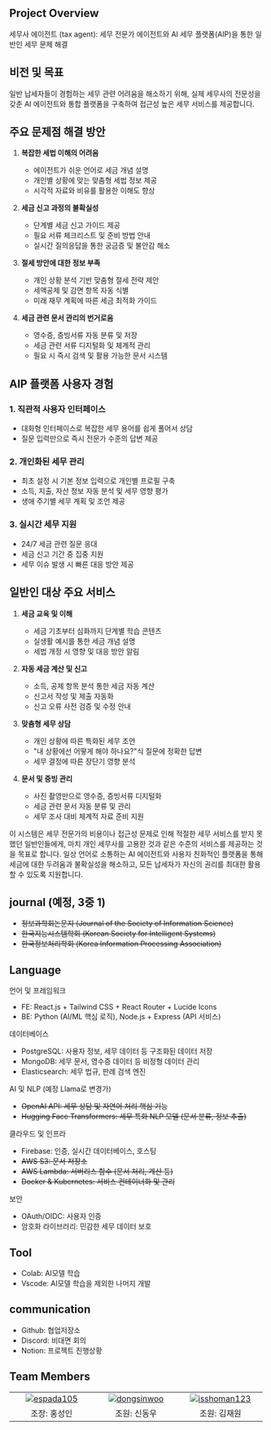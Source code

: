 ## Project Overview
세무사 에이전트 (tax agent): 세무 전문가 에이전트와 AI 세무 플랫폼(AIP)을 통한 일반인 세무 문제 해결

## 비전 및 목표

일반 납세자들이 경험하는 세무 관련 어려움을 해소하기 위해, 실제 세무사의 전문성을 갖춘 AI 에이전트와 통합 플랫폼을 구축하여 접근성 높은 세무 서비스를 제공합니다.

## 주요 문제점 해결 방안

1. **복잡한 세법 이해의 어려움**
   - 에이전트가 쉬운 언어로 세금 개념 설명
   - 개인별 상황에 맞는 맞춤형 세법 정보 제공
   - 시각적 자료와 비유를 활용한 이해도 향상

2. **세금 신고 과정의 불확실성**
   - 단계별 세금 신고 가이드 제공
   - 필요 서류 체크리스트 및 준비 방법 안내
   - 실시간 질의응답을 통한 궁금증 및 불안감 해소

3. **절세 방안에 대한 정보 부족**
   - 개인 상황 분석 기반 맞춤형 절세 전략 제안
   - 세액공제 및 감면 항목 자동 식별
   - 미래 재무 계획에 따른 세금 최적화 가이드

4. **세금 관련 문서 관리의 번거로움**
   - 영수증, 증빙서류 자동 분류 및 저장
   - 세금 관련 서류 디지털화 및 체계적 관리
   - 필요 시 즉시 검색 및 활용 가능한 문서 시스템

## AIP 플랫폼 사용자 경험

### 1. 직관적 사용자 인터페이스
- 대화형 인터페이스로 복잡한 세무 용어를 쉽게 풀어서 상담
- 질문 입력만으로 즉시 전문가 수준의 답변 제공

### 2. 개인화된 세무 관리
- 최초 설정 시 기본 정보 입력으로 개인별 프로필 구축
- 소득, 지출, 자산 정보 자동 분석 및 세무 영향 평가
- 생애 주기별 세무 계획 및 조언 제공

### 3. 실시간 세무 지원
- 24/7 세금 관련 질문 응대
- 세금 신고 기간 중 집중 지원
- 세무 이슈 발생 시 빠른 대응 방안 제공

## 일반인 대상 주요 서비스

1. **세금 교육 및 이해**
   - 세금 기초부터 심화까지 단계별 학습 콘텐츠
   - 실생활 예시를 통한 세금 개념 설명
   - 세법 개정 시 영향 및 대응 방안 알림

2. **자동 세금 계산 및 신고**
   - 소득, 공제 항목 분석 통한 세금 자동 계산
   - 신고서 작성 및 제출 자동화
   - 신고 오류 사전 검증 및 수정 안내

3. **맞춤형 세무 상담**
   - 개인 상황에 따른 특화된 세무 조언
   - "내 상황에선 어떻게 해야 하나요?"식 질문에 정확한 답변
   - 세무 결정에 따른 장단기 영향 분석

4. **문서 및 증빙 관리**
   - 사진 촬영만으로 영수증, 증빙서류 디지털화
   - 세금 관련 문서 자동 분류 및 관리
   - 세무 조사 대비 체계적 자료 준비 지원

이 시스템은 세무 전문가의 비용이나 접근성 문제로 인해 적절한 세무 서비스를 받지 못했던 일반인들에게, 마치 개인 세무사를 고용한 것과 같은 수준의 서비스를 제공하는 것을 목표로 합니다. 일상 언어로 소통하는 AI 에이전트와 사용자 친화적인 플랫폼을 통해 세금에 대한 두려움과 불확실성을 해소하고, 모든 납세자가 자신의 권리를 최대한 활용할 수 있도록 지원합니다.

## journal (예정, 3중 1)
- ~~정보과학회논문지 (Journal of the Society of Information Science)~~
- ~~한국지능시스템학회 (Korean Society for Intelligent Systems)~~
- ~~한국정보처리학회 (Korea Information Processing Association)~~

## Language
언어 및 프레임워크
- FE: React.js + Tailwind CSS + React Router + Lucide Icons
- BE: Python (AI/ML 핵심 로직), Node.js + Express (API 서비스)
 
데이터베이스
- PostgreSQL: 사용자 정보, 세무 데이터 등 구조화된 데이터 저장
- MongoDB: 세무 문서, 영수증 데이터 등 비정형 데이터 관리
- Elasticsearch: 세무 법규, 판례 검색 엔진

AI 및 NLP (예정 Llama로 변경가)
- ~~OpenAI API: 세무 상담 및 자연어 처리 핵심 기능~~
- ~~Hugging Face Transformers: 세무 특화 NLP 모델 (문서 분류, 정보 추출)~~

클라우드 및 인프라
- Firebase: 인증, 실시간 데이터베이스, 호스팅
- ~~AWS S3: 문서 저장소~~
- ~~AWS Lambda: 서버리스 함수 (문서 처리, 계산 등)~~
- ~~Docker & Kubernetes: 서비스 컨테이너화 및 관리~~

보안
- OAuth/OIDC: 사용자 인증
- 암호화 라이브러리: 민감한 세무 데이터 보호

## Tool
- Colab: AI모델 학습
- Vscode: AI모델 학습을 제외한 나머지 개발
  
## communication
- Github: 협업저장소
- Discord: 비대면 회의
- Notion: 프로젝트 진행상황 


##  Team Members
<table>
  <tr align="center">
        <td width="150px">
      <a href="https://github.com/espada105" target="_blank">
        <img src="https://avatars.githubusercontent.com/espada105" alt="espada105" />
      </a>
    </td>
    
   <td width="150px">
      <a href="https://github.com/dongsinwoo" target="_blank">
        <img src="https://avatars.githubusercontent.com/dongsinwoo" alt="dongsinwoo" />
      </a>
    </td>
  <td width="150px">
      <a href="https://github.com/isshoman123" target="_blank">
        <img src="https://avatars.githubusercontent.com/isshoman123" alt="isshoman123" />
      </a>
    </td>
  </tr>
  <tr align="center">
    <td>
      조장: 홍성인
    </td>
    <td>
      조원: 신동우
    </td>
      <td>
      조원: 김재원
    </td>
  </tr>
</table>
